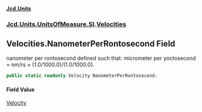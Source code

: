 #### [Jcd.Units](index 'index')
### [Jcd.Units.UnitsOfMeasure.SI](Jcd.Units.UnitsOfMeasure.SI 'Jcd.Units.UnitsOfMeasure.SI').[Velocities](Velocities 'Jcd.Units.UnitsOfMeasure.SI.Velocities')

## Velocities.NanometerPerRontosecond Field

nanometer per rontosecond defined such that: micrometer per yoctosecond = nm/rs × (1.0/1000.0)/(1.0/1000.0).

```csharp
public static readonly Velocity NanometerPerRontosecond;
```

#### Field Value
[Velocity](Velocity 'Jcd.Units.UnitTypes.Velocity')